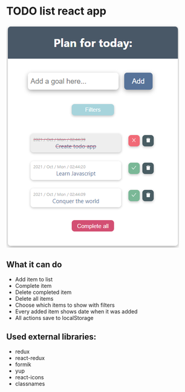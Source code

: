 # TODO list react app

![image](https://github.com/Nickborovkov/TODO_list/blob/master/appScreenshot.png)

## What it can do
- Add item to list
- Complete item
- Delete completed item
- Delete all items
- Choose which items to show with filters
- Every added item shows date when it was added
- All actions save to localStorage

## Used external libraries:
- redux
- react-redux
- formik
- yup
- react-icons
- classnames
